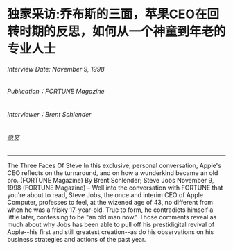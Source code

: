# 独家采访:乔布斯的三面，苹果CEO在回转时期的反思，如何从一个神童到年老的专业人士

###### Interview Date: November 9, 1998
###### Publication：FORTUNE Magazine
###### Interviewer：Brent Schlender
###### [原文](https://archive.fortune.com/magazines/fortune/fortune_archive/1998/11/09/250880/index.htm)
---

The Three Faces Of Steve In this exclusive, personal conversation, Apple's CEO reflects on the turnaround, and on how a wunderkind became an old pro.
(FORTUNE Magazine)
By Brent Schlender; Steve Jobs
November 9, 1998
(FORTUNE Magazine) – Well into the conversation with FORTUNE that you're about to read, Steve Jobs, the once and interim CEO of Apple Computer, professes to feel, at the wizened age of 43, no different from when he was a frisky 17-year-old. True to form, he contradicts himself a little later, confessing to be "an old man now." Those comments reveal as much about why Jobs has been able to pull off his prestidigital revival of Apple--his first and still greatest creation--as do his observations on his business strategies and actions of the past year.
